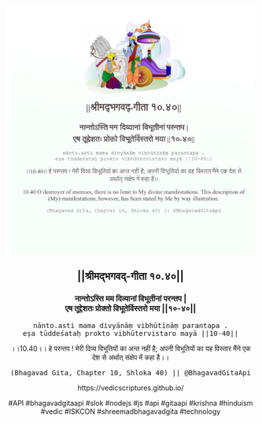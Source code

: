 <img src="../../asset/BG_10_40.png"/>
<center><h2>||श्रीमद्‍भगवद्‍-गीता १०.४०||</h2>
<h3>नान्तोऽस्ति मम दिव्यानां विभूतीनां परन्तप |<br/>एष तूद्देशतः प्रोक्तो विभूतेर्विस्तरो मया ||१०-४०||</h3>
<pre>nānto.asti mama divyānāṃ vibhūtīnāṃ parantapa .<br/>eṣa tūddeśataḥ prokto vibhūtervistaro mayā ||10-40||</pre>
<p>।।10.40।। हे परन्तप ! मेरी दिव्य विभूतियों का अन्त नहीं है; अपनी विभूतियों का यह विस्तार मैंने एक देश से अर्थात् संक्षेप में कहा है।।</p>
<pre>(Bhagavad Gita, Chapter 10, Shloka 40) || @BhagavadGitaApi</pre><p>https://vedicscriptures.github.io/</p><p>#API #bhagavadgitaapi #slok #nodejs #js #api #gitaapi #krishna #hinduism #vedic #ISKCON #shreemadbhagavadgita #technology</p></center>